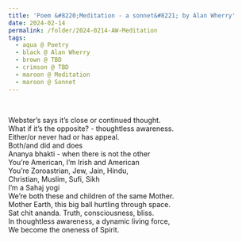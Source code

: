 ```yaml
---
title: 'Poem &#8220;Meditation - a sonnet&#8221; by Alan Wherry'
date: 2024-02-14
permalink: /folder/2024-0214-AW-Meditation
tags:
  - aqua @ Poetry
  - black @ Alan Wherry
  - brown @ TBD
  - crimson @ TBD
  - maroon @ Meditation
  - maroon @ Sonnet
---
```


<br>

<p>
Webster’s says it’s close or continued thought.<br>
What if it’s the opposite? - thoughtless awareness.<br>
Either/or never had or has appeal.<br>
Both/and did and does<br>
Ananya bhakti - when there is not the other<br>
You’re American, I’m Irish and American<br>
You’re Zoroastrian, Jew, Jain, Hindu,<br>
Christian, Muslim, Sufi, Sikh<br>
I’m a Sahaj yogi<br>
We’re both these and children of the same Mother.<br>
Mother Earth, this big ball hurtling through space.<br>
Sat chit ananda. Truth, consciousness, bliss.<br>
In thoughtless awareness, a dynamic living force,<br>
We become the oneness of Spirit.<br>
</p>